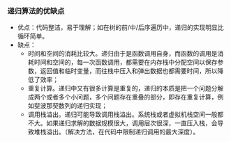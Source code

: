 ### **递归算法的优缺点**
* 优点：代码整洁，易于理解；如在树的前/中/后序遍历中，递归的实现明显比循环简单。
* 缺点：
    + 时间和空间的消耗比较大。递归由于是函数调用自身，而函数的调用是消耗时间和空间的，每一次函数调用，都需要在内存栈中分配空间以保存参数，返回值和临时变量，而往栈中压入和弹出数据也都需要时间，所以降低了效率；
    + 重复计算。递归中又有很多计算是重复的，递归的本质是把一个问题分解成两个或者多个小问题，多个问题存在重叠的部分，即存在重复计算，例如斐波那契数列的递归实现；
    + 调用栈溢出。递归可能导致调用栈溢出。系统栈或者虚拟机栈空间一般都不大。如果递归求解的数据规模很大，调用层次很深，一直压入栈，会导致堆栈溢出。（解决方法，在代码中限制递归调用的最大深度）。